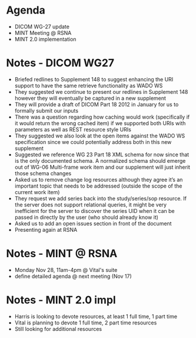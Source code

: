 # Agenda #
  * DICOM WG-27 update
  * MINT Meeting @ RSNA
  * MINT 2.0 implementation

# Notes - DICOM WG27 #
  * Briefed redlines to Supplement 148 to suggest enhancing the URI support to have the same retrieve functionality as WADO WS
  * They suggested we continue to present our redlines in Supplement 148 however they will eventually be captured in a new supplement
  * They will provide a draft of DICOM Part 18 2012 in January for us to formally submit our inputs
  * There was a question regarding how caching would work (specifically if it would return the wrong cached item) if we supported both URIs with parameters as well as REST resource style URIs
  * They suggested we also look at the open items against the WADO WS specification since we could potentially address both in this new supplement
  * Suggested we reference WG 23 Part 18 XML schema for now since that is the only documented schema. A normalized schema should emerge out of WG-06 Multi-frame work item and our supplement will just inherit those schema changes
  * Asked us to remove change log resources although they agree it’s an important topic that needs to be addressed (outside the scope of the current work item)
  * They request we add series back into the study/series/sop resource. If the server does not support relational queries, it might be very inefficient for the server to discover the series UID when it can be passed in directly by the user (who should already know it)
  * Asked us to add an open issues section in front of the document
  * Presenting again at RSNA

# Notes - MINT @ RSNA #
  * Monday Nov 28, 11am-4pm @ Vital's suite
  * define detailed agenda @ next meeting (Nov 17)

# Notes - MINT 2.0 impl #
  * Harris is looking to devote resources, at least 1 full time, 1 part time
  * Vital is planning to devote 1 full time, 2 part time resources
  * Still looking for additional resources